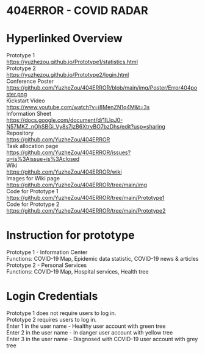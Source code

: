 # 404ERROR - COVID RADAR
# Hyperlinked Overview
Prototype 1<br>
https://yuzhezou.github.io/Prototype1/statistics.html<br>
Prototype 2<br>
https://yuzhezou.github.io/Prototype2/login.html<br>
Conference Poster<br>
https://github.com/YuzheZou/404ERROR/blob/main/img/Poster/Error404poster.png<br>
Kickstart Video<br>
https://www.youtube.com/watch?v=i8MenZN1q4M&t=3s<br>
Information Sheet<br>
https://docs.google.com/document/d/1ILlqJ0-N57MKZ_nOhSBGi_Vy8s7jzB6XtryBO7bzDhs/edit?usp=sharing<br>
Repository<br>
https://github.com/YuzheZou/404ERROR<br>
Task allocation page<br>
https://github.com/YuzheZou/404ERROR/issues?q=is%3Aissue+is%3Aclosed<br>
Wiki<br>
https://github.com/YuzheZou/404ERROR/wiki<br>
Images for Wiki page<br>
https://github.com/YuzheZou/404ERROR/tree/main/img<br>
Code for Prototype 1<br>
https://github.com/YuzheZou/404ERROR/tree/main/Prototype1<br>
Code for Prototype 2<br>
https://github.com/YuzheZou/404ERROR/tree/main/Prototype2<br>
# Instruction for prototype
Prototype 1 - Information Center<br>
Functions: COVID-19 Map, Epidemic data statistic, COVID-19 news & articles<br>
Prototype 2 - Personal Services<br>
Functions: COVID-19 Map, Hospital services, Health tree<br>
# Login Credentials
Prototype 1 does not require users to log in.<br>
Prototype 2 requires users to log in.<br>
Enter 1 in the user name - Healthy user account with green tree<br>
Enter 2 in the user name - In danger user account with yellow tree<br>
Enter 3 in the user name - Diagnosed with COVID-19 user account with grey tree<br>
